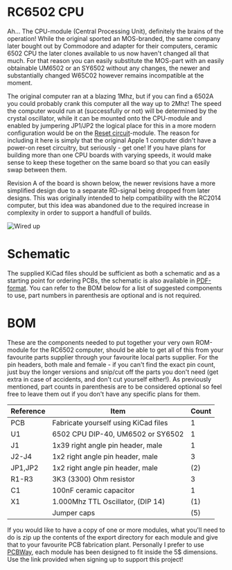 # RC6502 CPU

Ah... The CPU-module (Central Processing Unit), definitely the brains of the operation! While the original sported an MOS-branded, the same company later bought out by Commodore and adapter for their computers, ceramic 6502 CPU the later clones available to us now haven't changed all that much. For that reason you can easily substitute the MOS-part with an easily obtainable UM6502 or an SY6502 without any changes, the newer and substantially changed W65C02 however remains incompatible at the moment.

The original computer ran at a blazing 1Mhz, but if you can find a 6502A you could probably crank this computer all the way up to 2Mhz! The speed the computer would run at (successfully or not) will be determined by the crystal oscillator, while it can be mounted onto the CPU-module and enabled by jumpering JP1/JP2 the logical place for this in a more modern configuration would be on the [Reset circuit](https://github.com/tebl/RC6502-Apple-1-Replica/tree/master/RC6502%20Reset%20Circuit)-module. The reason for including it here is simply that the original Apple 1 computer didn't have a power-on reset circuitry, but seriously - get one! If you have plans for building more than one CPU boards with varying speeds, it would make sense to keep these together on the same board so that you can easily swap between them.

Revision A of the board is shown below, the newer revisions have a more simplified design due to a separate RD-signal being dropped from later designs. This was originally intended to help compatibility with the RC2014 computer, but this idea was abandoned due to the required increase in complexity in order to support a handfull of builds.

![Wired up](https://github.com/tebl/RC6502-Apple-1-Replica/raw/master/RC6502%20CPU/gallery/2017-06-02%2019.52.23.jpg)

# Schematic
The supplied KiCad files should be sufficient as both a schematic and as a starting
point for ordering PCBs, the schematic is also available in
[PDF-format](https://github.com/tebl/RC6502-Apple-1-Replica/raw/master/RC6502%20CPU/export/RC6502%20CPU.pdf). You can refer to the BOM below for a list of suggested components to use, part numbers in parenthesis are optional and is not required.

# BOM
These are the components needed to put together your very own ROM-module for the RC6502 computer, should be able to get all of this from your favourite parts supplier through your favourite local parts supplier. For the pin headers, both male and female - if you can't find the exact pin count, just buy the longer versions and snip/cut off the parts you don't need (get extra in case of accidents, and don't cut yourself either!). As previously mentioned, part counts in parenthesis are to be considered optional so feel free to leave them out if you don't have any specific plans for them.

| Reference | Item                                  | Count  |
| --------- | ------------------------------------- | ------ |
| PCB       | Fabricate yourself using KiCad files  |     1  |
| U1        | 6502 CPU DIP-40, UM6502 or SY6502     |     1  |
| J1        | 1x39 right angle pin header, male     |     1  |
| J2-J4     | 1x2 right angle pin header, male      |     3  |
| JP1,JP2   | 1x2 right angle pin header, male      |   (2)  |
| R1-R3     | 3K3 (3300) Ohm resistor               |     3  |
| C1        | 100nF ceramic capacitor               |     1  |
| X1        | 1.000Mhz TTL Oscillator, (DIP 14)     |    (1) |
|           | Jumper caps                           |    (5) |


If you would like to have a copy of one or more modules, what you'll need to do is zip up the contents of the export directory for each module and give that to your favourite PCB fabrication plant. Personally I prefer to use [PCBWay](https://www.pcbway.com/setinvite.aspx?inviteid=88707), each module has been designed to fit inside the 5$ dimensions. Use the link provided when signing up to support this project!